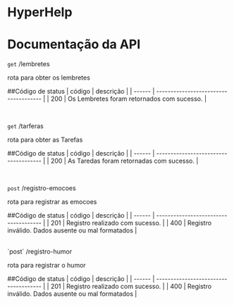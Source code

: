 # HyperHelp
# Documentação da API

`get` /lembretes

rota para obter os lembretes

##Código de status
| código | descrição                             |
| ------ | ------------------------------------- |
| 200    | Os Lembretes foram retornados com sucesso. |

<br>

`get` /tarferas

rota para obter as Tarefas

##Código de status
| código | descrição                             |
| ------ | ------------------------------------- |
| 200    | As Taredas foram retornadas com sucesso. |

<br>

`post` /registro-emocoes

rota para registrar as emocoes

##Código de status
| código | descrição                             |
| ------ | ------------------------------------- |
| 201    | Registro realizado com sucesso.                    |
| 400    | Registro inválido. Dados ausente ou mal formatados | 

<br>
`post` /registro-humor

rota para registrar o humor

##Código de status
| código | descrição                             |
| ------ | ------------------------------------- |
| 201    | Registro realizado com sucesso.                    |
| 400    | Registro inválido. Dados ausente ou mal formatados | 
